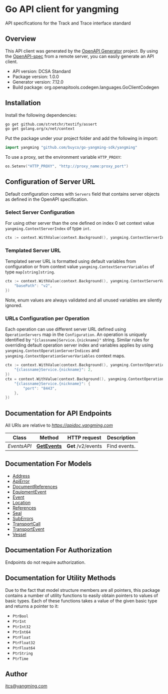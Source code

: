 # Go API client for yangming

API specifications for the Track and Trace interface standard

## Overview
This API client was generated by the [OpenAPI Generator](https://openapi-generator.tech) project.  By using the [OpenAPI-spec](https://www.openapis.org/) from a remote server, you can easily generate an API client.

- API version: DCSA Standard
- Package version: 1.0.0
- Generator version: 7.12.0
- Build package: org.openapitools.codegen.languages.GoClientCodegen

## Installation

Install the following dependencies:

```sh
go get github.com/stretchr/testify/assert
go get golang.org/x/net/context
```

Put the package under your project folder and add the following in import:

```go
import yangming "github.com/buyco/go-yangming-sdk/yangming"
```

To use a proxy, set the environment variable `HTTP_PROXY`:

```go
os.Setenv("HTTP_PROXY", "http://proxy_name:proxy_port")
```

## Configuration of Server URL

Default configuration comes with `Servers` field that contains server objects as defined in the OpenAPI specification.

### Select Server Configuration

For using other server than the one defined on index 0 set context value `yangming.ContextServerIndex` of type `int`.

```go
ctx := context.WithValue(context.Background(), yangming.ContextServerIndex, 1)
```

### Templated Server URL

Templated server URL is formatted using default variables from configuration or from context value `yangming.ContextServerVariables` of type `map[string]string`.

```go
ctx := context.WithValue(context.Background(), yangming.ContextServerVariables, map[string]string{
	"basePath": "v2",
})
```

Note, enum values are always validated and all unused variables are silently ignored.

### URLs Configuration per Operation

Each operation can use different server URL defined using `OperationServers` map in the `Configuration`.
An operation is uniquely identified by `"{classname}Service.{nickname}"` string.
Similar rules for overriding default operation server index and variables applies by using `yangming.ContextOperationServerIndices` and `yangming.ContextOperationServerVariables` context maps.

```go
ctx := context.WithValue(context.Background(), yangming.ContextOperationServerIndices, map[string]int{
	"{classname}Service.{nickname}": 2,
})
ctx = context.WithValue(context.Background(), yangming.ContextOperationServerVariables, map[string]map[string]string{
	"{classname}Service.{nickname}": {
		"port": "8443",
	},
})
```

## Documentation for API Endpoints

All URIs are relative to *https://apidoc.yangming.com*

Class | Method | HTTP request | Description
------------ | ------------- | ------------- | -------------
*EventsAPI* | [**GetEvents**](docs/EventsAPI.md#getevents) | **Get** /v2/events | Find events.


## Documentation For Models

 - [Address](docs/Address.md)
 - [ApiError](docs/ApiError.md)
 - [DocumentReferences](docs/DocumentReferences.md)
 - [EquipmentEvent](docs/EquipmentEvent.md)
 - [Event](docs/Event.md)
 - [Location](docs/Location.md)
 - [References](docs/References.md)
 - [Seal](docs/Seal.md)
 - [SubErrors](docs/SubErrors.md)
 - [TransportCall](docs/TransportCall.md)
 - [TransportEvent](docs/TransportEvent.md)
 - [Vessel](docs/Vessel.md)


## Documentation For Authorization

Endpoints do not require authorization.


## Documentation for Utility Methods

Due to the fact that model structure members are all pointers, this package contains
a number of utility functions to easily obtain pointers to values of basic types.
Each of these functions takes a value of the given basic type and returns a pointer to it:

* `PtrBool`
* `PtrInt`
* `PtrInt32`
* `PtrInt64`
* `PtrFloat`
* `PtrFloat32`
* `PtrFloat64`
* `PtrString`
* `PtrTime`

## Author

itcs@yangming.com

